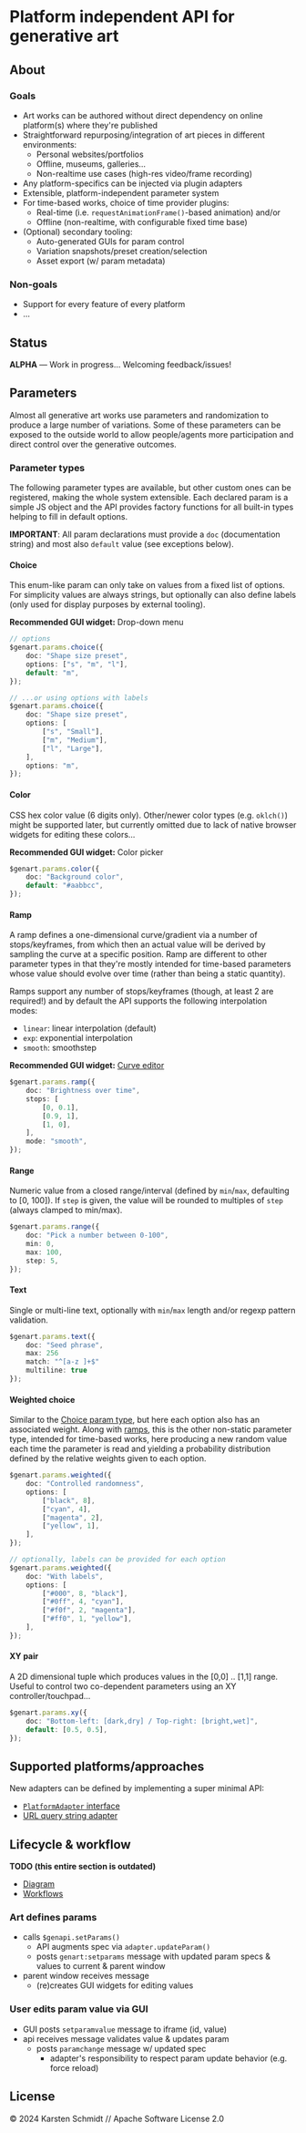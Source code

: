 # Platform independent API for generative art

## About

### Goals

-   Art works can be authored without direct dependency on online platform(s) where they're published
-   Straightforward repurposing/integration of art pieces in different environments:
    -   Personal websites/portfolios
    -   Offline, museums, galleries...
    -   Non-realtime use cases (high-res video/frame recording)
-   Any platform-specifics can be injected via plugin adapters
-   Extensible, platform-independent parameter system
-   For time-based works, choice of time provider plugins:
    -   Real-time (i.e. `requestAnimationFrame()`-based animation) and/or
    -   Offline (non-realtime, with configurable fixed time base)
-   (Optional) secondary tooling:
    -   Auto-generated GUIs for param control
    -   Variation snapshots/preset creation/selection
    -   Asset export (w/ param metadata)

### Non-goals

-   Support for every feature of every platform
-   ...

## Status

**ALPHA** — Work in progress... Welcoming feedback/issues!

## Parameters

Almost all generative art works use parameters and randomization to produce a
large number of variations. Some of these parameters can be exposed to the
outside world to allow people/agents more participation and direct control over
the generative outcomes.

### Parameter types

The following parameter types are available, but other custom ones can be
registered, making the whole system extensible. Each declared param is a simple
JS object and the API provides factory functions for all built-in types helping
to fill in default options.

**IMPORTANT**: All param declarations must provide a `doc` (documentation
string) and most also `default` value (see exceptions below).

#### Choice

This enum-like param can only take on values from a fixed list of options. For
simplicity values are always strings, but optionally can also define labels
(only used for display purposes by external tooling).

**Recommended GUI widget:** Drop-down menu

```ts
// options
$genart.params.choice({
    doc: "Shape size preset",
    options: ["s", "m", "l"],
    default: "m",
});

// ...or using options with labels
$genart.params.choice({
    doc: "Shape size preset",
    options: [
        ["s", "Small"],
        ["m", "Medium"],
        ["l", "Large"],
    ],
    options: "m",
});
```

#### Color

CSS hex color value (6 digits only). Other/newer color types (e.g. `oklch()`)
might be supported later, but currently omitted due to lack of native browser
widgets for editing these colors...

**Recommended GUI widget:** Color picker

```ts
$genart.params.color({
    doc: "Background color",
    default: "#aabbcc",
});
```

#### Ramp

A ramp defines a one-dimensional curve/gradient via a number of stops/keyframes,
from which then an actual value will be derived by sampling the curve at a
specific position. Ramp are different to other parameter types in that they're
mostly intended for time-based parameters whose value should evolve over time
(rather than being a static quantity).

Ramps support any number of stops/keyframes (though, at least 2 are required!)
and by default the API supports the following interpolation modes:

-   `linear`: linear interpolation (default)
-   `exp`: exponential interpolation
-   `smooth`: smoothstep

**Recommended GUI widget:** [Curve
editor](https://github.com/thi-ng/umbrella/tree/develop/examples/ramp-synth)

```ts
$genart.params.ramp({
    doc: "Brightness over time",
    stops: [
        [0, 0.1],
        [0.9, 1],
        [1, 0],
    ],
    mode: "smooth",
});
```

#### Range

Numeric value from a closed range/interval (defined by `min`/`max`, defaulting
to [0, 100]). If `step` is given, the value will be rounded to multiples of
`step` (always clamped to min/max).

```ts
$genart.params.range({
    doc: "Pick a number between 0-100",
    min: 0,
    max: 100,
    step: 5,
});
```

#### Text

Single or multi-line text, optionally with `min`/`max` length and/or regexp pattern validation.

```ts
$genart.params.text({
    doc: "Seed phrase",
    max: 256
    match: "^[a-z ]+$"
    multiline: true
});
```

#### Weighted choice

Similar to the [Choice param type](#choice), but here each option also has an
associated weight. Along with [ramps](#ramp), this is the other non-static
parameter type, intended for time-based works, here producing a new random value
each time the parameter is read and yielding a probability distribution defined
by the relative weights given to each option.

```ts
$genart.params.weighted({
    doc: "Controlled randomness",
    options: [
        ["black", 8],
        ["cyan", 4],
        ["magenta", 2],
        ["yellow", 1],
    ],
});

// optionally, labels can be provided for each option
$genart.params.weighted({
    doc: "With labels",
    options: [
        ["#000", 8, "black"],
        ["#0ff", 4, "cyan"],
        ["#f0f", 2, "magenta"],
        ["#ff0", 1, "yellow"],
    ],
});
```

#### XY pair

A 2D dimensional tuple which produces values in the [0,0] .. [1,1] range. Useful
to control two co-dependent parameters using an XY controller/touchpad...

```ts
$genart.params.xy({
    doc: "Bottom-left: [dark,dry] / Top-right: [bright,wet]",
    default: [0.5, 0.5],
});
```

## Supported platforms/approaches

New adapters can be defined by implementing a super minimal API:

-   [`PlatformAdapter` interface](https://github.com/thi-ng/genart-api/blob/e67e4ced7d787816ac2a2b193ccc32345eda2ebd/src/api.ts#L217)
-   [URL query string adapter](src/adapters/urlparams.ts)

## Lifecycle & workflow

**TODO (this entire section is outdated)**

-   [Diagram](dev/overview.plantuml)
-   [Workflows](dev/workflow.md)

### Art defines params

-   calls `$genapi.setParams()`
    -   API augments spec via `adapter.updateParam()`
    -   posts `genart:setparams` message with updated param specs & values to current & parent window
-   parent window receives message
    -   (re)creates GUI widgets for editing values

### User edits param value via GUI

-   GUI posts `setparamvalue` message to iframe (id, value)
-   api receives message validates value & updates param
    -   posts `paramchange` message w/ updated spec
        -   adapter's responsibility to respect param update behavior (e.g. force reload)

## License

&copy; 2024 Karsten Schmidt // Apache Software License 2.0
